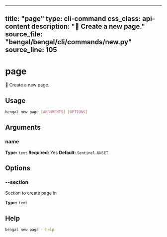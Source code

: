 
---
title: "page"
type: cli-command
css_class: api-content
description: "📄 Create a new page."
source_file: "bengal/bengal/cli/commands/new.py"
source_line: 105
---

# page

📄 Create a new page.


## Usage

```bash
bengal new page [ARGUMENTS] [OPTIONS]
```

## Arguments

### name

**Type:** `text`
**Required:** Yes
**Default:** `Sentinel.UNSET`


## Options

### --section

Section to create page in

**Type:** `text`





## Help

```bash
bengal new page --help
```
